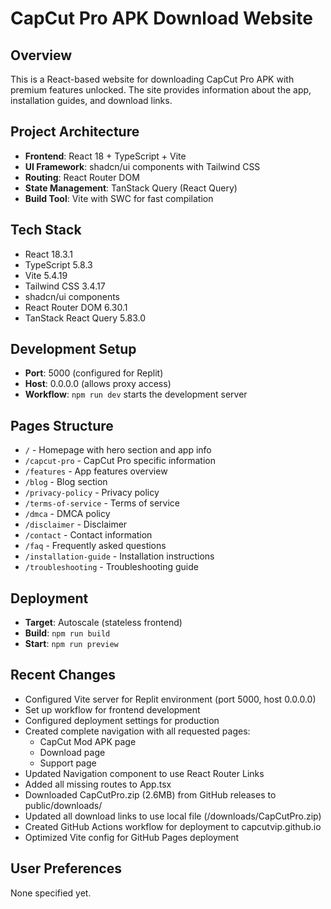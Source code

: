 # CapCut Pro APK Download Website

## Overview
This is a React-based website for downloading CapCut Pro APK with premium features unlocked. The site provides information about the app, installation guides, and download links.

## Project Architecture
- **Frontend**: React 18 + TypeScript + Vite
- **UI Framework**: shadcn/ui components with Tailwind CSS
- **Routing**: React Router DOM
- **State Management**: TanStack Query (React Query)
- **Build Tool**: Vite with SWC for fast compilation

## Tech Stack
- React 18.3.1
- TypeScript 5.8.3
- Vite 5.4.19
- Tailwind CSS 3.4.17
- shadcn/ui components
- React Router DOM 6.30.1
- TanStack React Query 5.83.0

## Development Setup
- **Port**: 5000 (configured for Replit)
- **Host**: 0.0.0.0 (allows proxy access)
- **Workflow**: `npm run dev` starts the development server

## Pages Structure
- `/` - Homepage with hero section and app info
- `/capcut-pro` - CapCut Pro specific information
- `/features` - App features overview
- `/blog` - Blog section
- `/privacy-policy` - Privacy policy
- `/terms-of-service` - Terms of service
- `/dmca` - DMCA policy
- `/disclaimer` - Disclaimer
- `/contact` - Contact information
- `/faq` - Frequently asked questions
- `/installation-guide` - Installation instructions
- `/troubleshooting` - Troubleshooting guide

## Deployment
- **Target**: Autoscale (stateless frontend)
- **Build**: `npm run build`
- **Start**: `npm run preview`

## Recent Changes
- Configured Vite server for Replit environment (port 5000, host 0.0.0.0)
- Set up workflow for frontend development
- Configured deployment settings for production
- Created complete navigation with all requested pages:
  - CapCut Mod APK page
  - Download page  
  - Support page
- Updated Navigation component to use React Router Links
- Added all missing routes to App.tsx
- Downloaded CapCutPro.zip (2.6MB) from GitHub releases to public/downloads/
- Updated all download links to use local file (/downloads/CapCutPro.zip)
- Created GitHub Actions workflow for deployment to capcutvip.github.io
- Optimized Vite config for GitHub Pages deployment

## User Preferences
None specified yet.